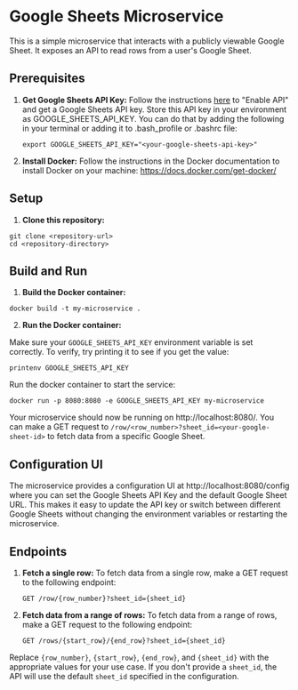 # Google Sheets Microservice

This is a simple microservice that interacts with a publicly viewable Google Sheet. It exposes an API to read rows from a user's Google Sheet.

## Prerequisites

1. **Get Google Sheets API Key:**
   Follow the instructions [here](https://developers.google.com/sheets/api/quickstart/python) to "Enable API" and get a Google Sheets API key. Store this API key in your environment as GOOGLE_SHEETS_API_KEY. You can do that by adding the following in your terminal or adding it to .bash_profile or .bashrc file:

   ```
   export GOOGLE_SHEETS_API_KEY="<your-google-sheets-api-key>"
   ```

2. **Install Docker:**
   Follow the instructions in the Docker documentation to install Docker on your machine: https://docs.docker.com/get-docker/

## Setup

1. **Clone this repository:**

```
git clone <repository-url>
cd <repository-directory>
```

## Build and Run

1. **Build the Docker container:**

```
docker build -t my-microservice .
```

2. **Run the Docker container:**

Make sure your `GOOGLE_SHEETS_API_KEY` environment variable is set correctly. To verify, try printing it to see if you get the value:

```
printenv GOOGLE_SHEETS_API_KEY
```

Run the docker container to start the service:

```
docker run -p 8080:8080 -e GOOGLE_SHEETS_API_KEY my-microservice
```

Your microservice should now be running on http://localhost:8080/. You can make a GET request to `/row/<row_number>?sheet_id=<your-google-sheet-id>` to fetch data from a specific Google Sheet.

## Configuration UI

The microservice provides a configuration UI at http://localhost:8080/config where you can set the Google Sheets API Key and the default Google Sheet URL. This makes it easy to update the API key or switch between different Google Sheets without changing the environment variables or restarting the microservice.

## Endpoints

1. **Fetch a single row:**
   To fetch data from a single row, make a GET request to the following endpoint:

   ```
   GET /row/{row_number}?sheet_id={sheet_id}
   ```

2. **Fetch data from a range of rows:**
   To fetch data from a range of rows, make a GET request to the following endpoint:

   ```
   GET /rows/{start_row}/{end_row}?sheet_id={sheet_id}
   ```

Replace `{row_number}`, `{start_row}`, `{end_row}`, and `{sheet_id}` with the appropriate values for your use case. If you don't provide a `sheet_id`, the API will use the default `sheet_id` specified in the configuration.
